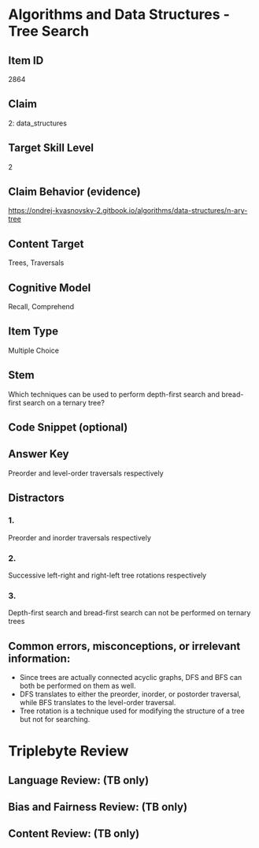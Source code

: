 # Algorithms and Data Structures - Tree Search

## Item ID
2864

## Claim
2: data_structures

## Target Skill Level
2

## Claim Behavior (evidence)
https://ondrej-kvasnovsky-2.gitbook.io/algorithms/data-structures/n-ary-tree

## Content Target
Trees, Traversals

## Cognitive Model
Recall, Comprehend

## Item Type
Multiple Choice

## Stem
Which techniques can be used to perform depth-first search and bread-first search on a ternary tree?

## Code Snippet (optional)

## Answer Key
Preorder and level-order traversals respectively

## Distractors
### 1.
Preorder and inorder traversals respectively

### 2.
Successive left-right and right-left tree rotations respectively

### 3.
Depth-first search and bread-first search can not be performed on ternary trees

## Common errors, misconceptions, or irrelevant information:
- Since trees are actually connected acyclic graphs, DFS and BFS can both be performed on them as well.
- DFS translates to either the preorder, inorder, or postorder traversal, while BFS translates to the level-order traversal. 
- Tree rotation is a technique used for modifying the structure of a tree but not for searching.

# Triplebyte Review

## Language Review: (TB only)

## Bias and Fairness Review: (TB only)

## Content Review: (TB only)

